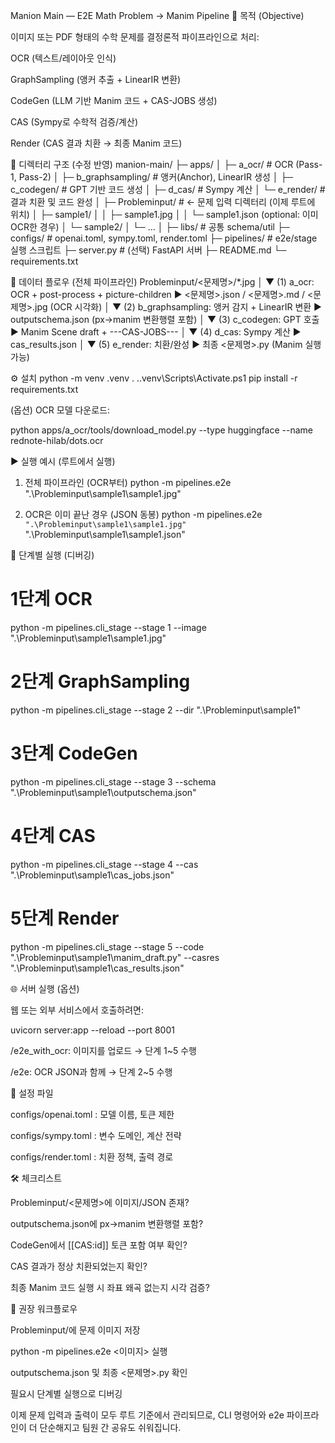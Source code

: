 Manion Main — E2E Math Problem → Manim Pipeline
🎯 목적 (Objective)

이미지 또는 PDF 형태의 수학 문제를 결정론적 파이프라인으로 처리:

OCR (텍스트/레이아웃 인식)

GraphSampling (앵커 추출 + LinearIR 변환)

CodeGen (LLM 기반 Manim 코드 + CAS-JOBS 생성)

CAS (Sympy로 수학적 검증/계산)

Render (CAS 결과 치환 → 최종 Manim 코드)

📂 디렉터리 구조 (수정 반영)
manion-main/
├─ apps/
│  ├─ a_ocr/             # OCR (Pass-1, Pass-2)
│  ├─ b_graphsampling/   # 앵커(Anchor), LinearIR 생성
│  ├─ c_codegen/         # GPT 기반 코드 생성
│  ├─ d_cas/             # Sympy 계산
│  └─ e_render/          # 결과 치환 및 코드 완성
│
├─ Probleminput/         # ← 문제 입력 디렉터리 (이제 루트에 위치)
│  ├─ sample1/
│  │   ├─ sample1.jpg
│  │   └─ sample1.json (optional: 이미 OCR한 경우)
│  └─ sample2/
│      └─ ...
│
├─ libs/                 # 공통 schema/util
├─ configs/              # openai.toml, sympy.toml, render.toml
├─ pipelines/            # e2e/stage 실행 스크립트
├─ server.py             # (선택) FastAPI 서버
├─ README.md
└─ requirements.txt

🔗 데이터 플로우 (전체 파이프라인)
Probleminput/<문제명>/*.jpg
   │
   ▼
(1) a_ocr: OCR + post-process + picture-children
   ▶ <문제명>.json / <문제명>.md / <문제명>.jpg (OCR 시각화)
   │
   ▼
(2) b_graphsampling: 앵커 감지 + LinearIR 변환
   ▶ outputschema.json (px→manim 변환행렬 포함)
   │
   ▼
(3) c_codegen: GPT 호출
   ▶ Manim Scene draft + ---CAS-JOBS---
   │
   ▼
(4) d_cas: Sympy 계산
   ▶ cas_results.json
   │
   ▼
(5) e_render: 치환/완성
   ▶ 최종 <문제명>.py (Manim 실행 가능)

⚙ 설치
python -m venv .venv
. .\.venv\Scripts\Activate.ps1
pip install -r requirements.txt


(옵션) OCR 모델 다운로드:

python apps/a_ocr/tools/download_model.py --type huggingface --name rednote-hilab/dots.ocr

▶ 실행 예시 (루트에서 실행)
1) 전체 파이프라인 (OCR부터)
python -m pipelines.e2e ".\Probleminput\sample1\sample1.jpg"

2) OCR은 이미 끝난 경우 (JSON 동봉)
python -m pipelines.e2e `
  ".\Probleminput\sample1\sample1.jpg" `
  ".\Probleminput\sample1\sample1.json"

🧩 단계별 실행 (디버깅)
# 1단계 OCR
python -m pipelines.cli_stage --stage 1 --image ".\Probleminput\sample1\sample1.jpg"

# 2단계 GraphSampling
python -m pipelines.cli_stage --stage 2 --dir ".\Probleminput\sample1"

# 3단계 CodeGen
python -m pipelines.cli_stage --stage 3 --schema ".\Probleminput\sample1\outputschema.json"

# 4단계 CAS
python -m pipelines.cli_stage --stage 4 --cas ".\Probleminput\sample1\cas_jobs.json"

# 5단계 Render
python -m pipelines.cli_stage --stage 5 --code ".\Probleminput\sample1\manim_draft.py" --casres ".\Probleminput\sample1\cas_results.json"

🌐 서버 실행 (옵션)

웹 또는 외부 서비스에서 호출하려면:

uvicorn server:app --reload --port 8001


/e2e_with_ocr: 이미지를 업로드 → 단계 1~5 수행

/e2e: OCR JSON과 함께 → 단계 2~5 수행

🔧 설정 파일

configs/openai.toml : 모델 이름, 토큰 제한

configs/sympy.toml : 변수 도메인, 계산 전략

configs/render.toml : 치환 정책, 출력 경로

🛠 체크리스트

 Probleminput/<문제명>에 이미지/JSON 존재?

 outputschema.json에 px→manim 변환행렬 포함?

 CodeGen에서 [[CAS:id]] 토큰 포함 여부 확인?

 CAS 결과가 정상 치환되었는지 확인?

 최종 Manim 코드 실행 시 좌표 왜곡 없는지 시각 검증?

🧠 권장 워크플로우

Probleminput/에 문제 이미지 저장

python -m pipelines.e2e <이미지> 실행

outputschema.json 및 최종 <문제명>.py 확인

필요시 단계별 실행으로 디버깅

이제 문제 입력과 출력이 모두 루트 기준에서 관리되므로,
CLI 명령어와 e2e 파이프라인이 더 단순해지고 팀원 간 공유도 쉬워집니다.